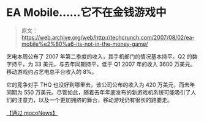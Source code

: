 # EA Mobile……它不在金钱游戏中

> 原文：<https://web.archive.org/web/http://techcrunch.com/2007/08/02/ea-mobile%e2%80%a6-its-not-in-the-money-game/>

艺电本周公布了 2007 年第二季度的收入，其手机部门的情况基本持平。Q2 的数字持平，为 33 美元，与去年同期持平，低于 Q1 2007 年的收入 3600 万美元。移动游戏约占艺电总平台收入的 8%。

它的竞争对手 THQ 也没好到哪里去，该公司公布的收入为 420 万美元，而去年同期为 550 万美元。尽管如此，随着去年年底发布的新游戏机系统可能吸引了人们的注意力，以及一个更加拥挤的舞台，移动游戏仍有很长的路要走。

[【通过 mocoNews】](https://web.archive.org/web/20150928174820/http://www.moconews.net/entry/419-earnings-eas-mobile-revenues-flat-for-q2-thqs-mobile-revs-decrease/)